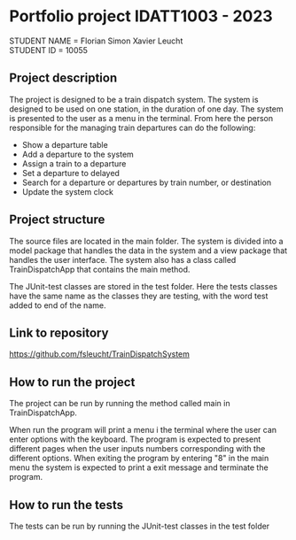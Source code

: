 # Portfolio project IDATT1003 - 2023
STUDENT NAME = Florian Simon Xavier Leucht  
STUDENT ID = 10055

## Project description
The project is designed to be a train dispatch system. The system is designed to be used on one station, in the duration
of one day. The system is presented to the user as a menu in the terminal. From here the person responsible for the
managing train departures can do the following:
- Show a departure table
- Add a departure to the system
- Assign a train to a departure
- Set a departure to delayed
- Search for a departure or departures by train number, or destination
- Update the system clock

## Project structure
The source files are located in the main folder. The system is divided into a model package that handles the data in the
system and a view package that handles the user interface. The system also has a class called TrainDispatchApp that
contains the main method.

The JUnit-test classes are stored in the test folder. Here the tests classes have the same name as the classes they are
testing, with the word test added to end of the name.


## Link to repository
https://github.com/fsleucht/TrainDispatchSystem

## How to run the project
The project can be run by running the method called main in TrainDispatchApp.

When run the program will print a menu i the terminal where the user can enter options with the keyboard.
The program is expected to present different pages when the user inputs numbers corresponding with the different options.
When exiting the program by entering "8" in the main menu the system is expected to print a exit message and terminate
the program.

## How to run the tests
The tests can be run by running the JUnit-test classes in the test folder

